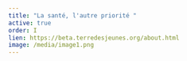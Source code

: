 ```yaml
---
title: "La santé, l'autre priorité "
active: true
order: I
lien: https://beta.terredesjeunes.org/about.html
image: /media/image1.png
---
```

